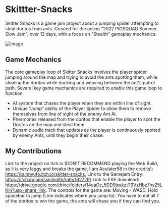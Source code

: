 # **Skittter-Snacks**
Skitter Snacks is a game jam project about a jumping spider attempting to steal doritos from ants. Created for the online "2022 PIGSQUAD Summer Slow Jam", over 12 days, with a focus on "Stealth" gameplay mechanics.


![image](https://github.com/user-attachments/assets/95587d44-83e6-4471-852f-18cd7ef0836a)


## Game Mechanics
The core gameplay loop of Skitter Snacks involves the player spider jumping around the map and trying to avoid the ants spotting them, while stealing the doritos while ducking and weaving between the ant's patrol path. Several key game mechanics are required to enable this game loop to function:
- AI system that chases the player when they are within line of sight.
- Unique "Jump" ability of the Player Spider to allow them to remove themselves from line of sight of the enemy Ant AI.
- Phermones released from the doritos that enable the player to spot the Doritos on the map and steal them.
- Dynamic audio track that updates as the player is continuously spotted by enemy Ants, until they begin their chase.

## My Contributions



Link to the project on itch.io (DON'T RECOMMEND playing the Web Build, as it is very laggy and breaks the game, I am Aculater58 in the credits): https://bunnyufo.itch.io/skitter-snacks, Link to the Gamejam Entry: https://itch.io/jam/ssjstealth/rate/1627291 Link to EXE download: https://drive.google.com/drive/folders/14eaOc_5DD9jxakztT3VzHbz7hy25LKin?usp=share_link. 
The controls for the game are: Moving - WASD, Hold spacebar to jump (Line indicates where you jump to). 
You have to eat all 7 of the doritos to win the game, the ants will chase you if they can find you.
